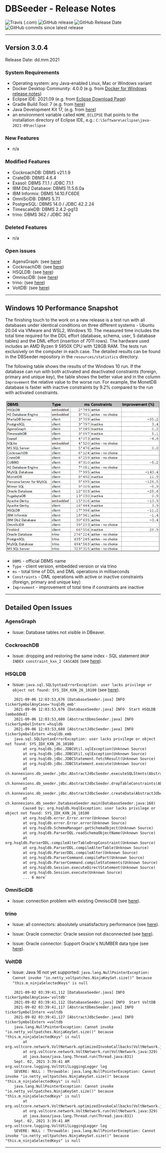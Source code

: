 # DBSeeder - Release Notes

![Travis (.com)](https://img.shields.io/travis/com/KonnexionsGmbH/db_seeder.svg?branch=master)
![GitHub release](https://img.shields.io/github/release/KonnexionsGmbH/db_seeder.svg)
![GitHub Release Date](https://img.shields.io/github/release-date/KonnexionsGmbH/db_seeder.svg)
![GitHub commits since latest release](https://img.shields.io/github/commits-since/KonnexionsGmbH/db_seeder/3.0.4.svg)

----

## Version 3.0.4

Release Date: dd.mm.2021

### System Requirements

- Operating system: any Java-enabled Linux, Mac or Windows variant
- Docker Desktop Community: 4.0.0 (e.g. from [Docker for Windows release notes](https://docs.docker.com/docker-for-windows/release-notes))
- Eclipse IDE: 2021.09 (e.g. from [Eclipse Download Page](https://www.eclipse.org/downloads))
- Gradle Build Tool: 7 (e.g. from [here](https://gradle.org/releases))
- Java Development Kit 17, (e.g. from [here](https://jdk.java.net/java-se-ri/17))
- an environment variable called `HOME_ECLIPSE` that points to the installation directory of Eclipse IDE, e.g.: `C:\Software\eclipse\java-2021-09\eclipse`

### New Features

- n/a

### Modified Features

- CockroachDB: DBMS v21.1.9
- CrateDB: DBMS 4.6.4
- Exasol: DBMS 7.1.1 / JDBC 7.1.1
- IBM Db2 Database: DBMS 11.5.6.0a
- IBM Informix: DBMS 14.10.FC6DE
- OmniSciDB: DBMS 5.7.1
- PostgreSQL: DBMS 14.0 / JDBC 42.2.24
- TimescaleDB: DBMS 2.4.2-pg13
- trino: DBMS 362 / JDBC 362

### Deleted Features

- n/a

### Open issues

- AgensGraph: (see [here](#issues_agensgraph))
- CockroachDB: (see [here](#issues_cockroach))
- HSQLDB: (see [here](#issues_hsqldb))
- OmnisciDB: (see [here](#issues_omnisci))
- trino: (see [here](#issues_trino))
- VoltDB: (see [here](#issues_voltdb))

----

## Windows 10 Performance Snapshot

The finishing touch to the work on a new release is a test run with all databases under identical conditions on three different systems - Ubuntu 20.04 via VMware and WSL2, Windows 10. 
The measured time includes the total time required for the DDL effort (database, schema, user, 5 database tables) and the DML effort (insertion of 7011 rows). 
The hardware used includes an AMD Ryzen 9 5950X CPU with 128GB RAM. 
The tests run exclusively on the computer in each case. 
The detailed results can be found in the DBSeeder repository in the `resources/statistics` directory.

The following table shows the results of the Windows 10 run. 
If the database can run with both activated and deactivated constraints (foreign, primary and unique key), the table shows the better value and in the column `Improvement` the relative value to the worse run. 
For example, the MonetDB database is faster with inactive constraints by 9.2% compared to the run with activated constraints.

![](resources/.README_images/Perf_Snap_3.0.4_win10.png)

- `DBMS` - official DBMS name
- `Type` - client version, embedded version or via trino
- `ms` - total time of DDL and DML operations in milliseconds
- `Constraints` - DML operations with active or inactive constraints (foreign, primary and unique key)
- `Improvment` - improvement of total time if constraints are inactive 

----

## Detailed Open Issues

### <a name="issues_agensgraph"></a> AgensGraph

- Issue: Database tables not visible in DBeaver.

### <a name="issues_cockroach"></a> CockroachDB

- Issue: dropping and restoring the same index - SQL statement `DROP INDEX constraint_kxn_2 CASCADE` (see [here](https://github.com/cockroachdb/cockroach/issues/42844)).

### <a name="issues_hsqldb"></a> HSQLDB

- Issue: `java.sql.SQLSyntaxErrorException: user lacks privilege or object not found: SYS_IDX_KXN_26_10100` (see [here](https://stackoverflow.com/questions/46362160/error-java-sql-sqlsyntaxerrorexception-user-lacks-privilege-or-object-not-foun)).
```
    2021-09-06 12:03:53,676 [DatabaseSeeder.java] INFO  tickerSymbolAnyCase='hsqldb_emb'
    2021-09-06 12:03:53,676 [DatabaseSeeder.java] INFO  Start HSQLDB [embedded]
    2021-09-06 12:03:53,680 [AbstractDbmsSeeder.java] INFO  tickerSymbolIntern =hsqldb
    2021-09-06 12:03:53,688 [AbstractJdbcSeeder.java] INFO  tickerSymbolExtern =hsqldb_emb
    java.sql.SQLSyntaxErrorException: user lacks privilege or object not found: SYS_IDX_KXN_26_10100
        at org.hsqldb.jdbc.JDBCUtil.sqlException(Unknown Source)
        at org.hsqldb.jdbc.JDBCUtil.sqlException(Unknown Source)
        at org.hsqldb.jdbc.JDBCStatement.fetchResult(Unknown Source)
        at org.hsqldb.jdbc.JDBCStatement.execute(Unknown Source)
        at ch.konnexions.db_seeder.jdbc.AbstractJdbcSeeder.executeSQLStmnts(AbstractJdbcSeeder.java:1351)
        at ch.konnexions.db_seeder.jdbc.AbstractJdbcSeeder.dropTableConstraints(AbstractJdbcSeeder.java:1220)
        at ch.konnexions.db_seeder.jdbc.AbstractJdbcSeeder.createData(AbstractJdbcSeeder.java:420)
        at ch.konnexions.db_seeder.DatabaseSeeder.main(DatabaseSeeder.java:168)
        Caused by: org.hsqldb.HsqlException: user lacks privilege or object not found: SYS_IDX_KXN_26_10100
        at org.hsqldb.error.Error.error(Unknown Source)
        at org.hsqldb.error.Error.error(Unknown Source)
        at org.hsqldb.SchemaManager.getSchemaObject(Unknown Source)
        at org.hsqldb.ParserDQL.readSchemaObjectName(Unknown Source)
        at org.hsqldb.ParserDDL.compileAlterTableDropConstraint(Unknown Source)
        at org.hsqldb.ParserDDL.compileAlterTable(Unknown Source)
        at org.hsqldb.ParserDDL.compileAlter(Unknown Source)
        at org.hsqldb.ParserCommand.compilePart(Unknown Source)
        at org.hsqldb.ParserCommand.compileStatements(Unknown Source)
        at org.hsqldb.Session.executeDirectStatement(Unknown Source)
        at org.hsqldb.Session.execute(Unknown Source)
        ... 6 more`
```

### <a name="issues_omnisci"></a> OmniSciDB

- Issue: connection problem with existing OmnisciDB (see [here](https://github.com/omnisci/omniscidb/issues/668)).

### <a name="issues_trino"></a> trino

- Issue: all connectors: absolutely unsatisfactory performance (see [here](https://github.com/trinodb/trino/issues/5681)).
    
- Issue: Oracle connector: Oracle session not disconnected (see [here](https://github.com/trinodb/trino/issues/5648)).
    
- Issue: Oracle connector: Support Oracle's NUMBER data type (see [here](https://github.com/trinodb/trino/issues/2274)).

### <a name="issues_voltdb"></a> VoltDB

- Issue: Java 16 not yet supported: `java.lang.NullPointerException: Cannot invoke "io.netty_voltpatches.NinjaKeySet.size()" because "this.m_ninjaSelectedKeys" is null`
```
    2021-09-02 03:39:41,112 [DatabaseSeeder.java] INFO  tickerSymbolAnyCase='voltdb'
    2021-09-02 03:39:41,112 [DatabaseSeeder.java] INFO  Start VoltDB
    2021-09-02 03:39:41,117 [AbstractDbmsSeeder.java] INFO  tickerSymbolIntern =voltdb
    2021-09-02 03:39:41,127 [AbstractJdbcSeeder.java] INFO  tickerSymbolExtern =voltdb
    java.lang.NullPointerException: Cannot invoke "io.netty_voltpatches.NinjaKeySet.size()" because "this.m_ninjaSelectedKeys" is null
	    at org.voltcore.network.VoltNetwork.optimizedInvokeCallbacks(VoltNetwork.java:478)
	    at org.voltcore.network.VoltNetwork.run(VoltNetwork.java:329)
	    at java.base/java.lang.Thread.run(Thread.java:831)
    Sept. 02, 2021 3:39:41 AM org.voltcore.logging.VoltUtilLoggingLogger log
    SEVERE: NULL : Throwable: java.lang.NullPointerException: Cannot invoke "io.netty_voltpatches.NinjaKeySet.size()" because "this.m_ninjaSelectedKeys" is null
    java.lang.NullPointerException: Cannot invoke "io.netty_voltpatches.NinjaKeySet.size()" because "this.m_ninjaSelectedKeys" is null
	    at org.voltcore.network.VoltNetwork.optimizedInvokeCallbacks(VoltNetwork.java:478)
	    at org.voltcore.network.VoltNetwork.run(VoltNetwork.java:329)
	    at java.base/java.lang.Thread.run(Thread.java:831)
    Sept. 02, 2021 3:39:41 AM org.voltcore.logging.VoltUtilLoggingLogger log
    SEVERE: NULL : Throwable: java.lang.NullPointerException: Cannot invoke "io.netty_voltpatches.NinjaKeySet.size()" because "this.m_ninjaSelectedKeys" is null
```
    
----------

